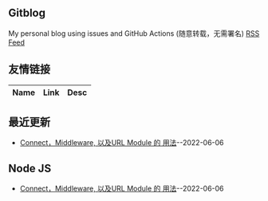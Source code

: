 ## Gitblog
My personal blog using issues and GitHub Actions (随意转载，无需署名)
[RSS Feed](https://raw.githubusercontent.com/invacctvni/A-Blog/master/feed.xml)
## 友情链接
| Name | Link | Desc | 
 | ---- | ---- | ---- |
## 最近更新
- [Connect，Middleware, 以及URL Module 的 用法](https://github.com/invacctvni/A-Blog/issues/1)--2022-06-06
## Node JS
- [Connect，Middleware, 以及URL Module 的 用法](https://github.com/invacctvni/A-Blog/issues/1)--2022-06-06
